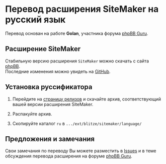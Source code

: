 # Перевод расширения SiteMaker на русский язык

Перевод основан на работе **Golan**, участника форума [phpBB Guru](https://www.phpbbguru.net/community/viewtopic.php?p=536891#p536891).

## Расширение SiteMaker
Стабильную версию расширения `SiteMaker` можно скачать с сайта [phpBB](https://www.phpbb.com/customise/db/extension/phpbb_sitemaker_2).  
Последние изменения можно увидеть на [GitHub](https://github.com/blitze/phpBB-ext-sitemaker).

## Установка руссификатора

1. Перейдите на [страницу релизов](https://github.com/demonlibra/phpBB-ext-sitemaker-translate-rus/releases) и скачайте архив, соответствующий вашей версии расширения SiteMaker.

2. Распакуйте архив.

3. Скопируйте каталог `ru` в `.../ext/blitze/sitemaker/language/`


## Предложения и замечания

Свои замечания по переводу Вы можете разместить в [Issues](https://github.com/demonlibra/phpBB-ext-sitemaker-translate-rus/issues) и в теме обсуждения перевода расширения на форуме [phpBB Guru](https://www.phpbbguru.net/community/viewtopic.php?p=536855#p536855).
